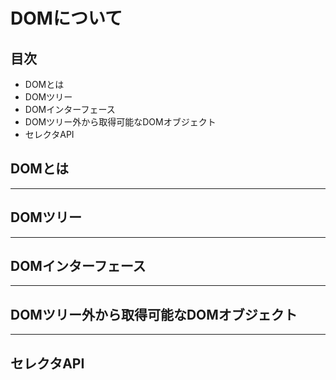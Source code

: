 # DOMについて

## 目次
- DOMとは
- DOMツリー
- DOMインターフェース
- DOMツリー外から取得可能なDOMオブジェクト
- セレクタAPI

## DOMとは



---
## DOMツリー




---
## DOMインターフェース



---
## DOMツリー外から取得可能なDOMオブジェクト



---
## セレクタAPI


